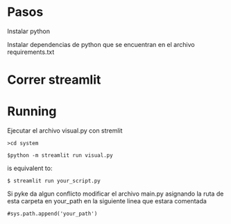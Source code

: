 # Pasos

Instalar python

Instalar dependencias de python que se encuentran en el archivo requirements.txt

# Correr streamlit
# Running
Ejecutar el archivo visual.py con stremlit
```
>cd system
```
```
$python -m streamlit run visual.py
```
is equivalent to:
```
$ streamlit run your_script.py
```

Si pyke da algun conflicto modificar el archivo main.py asignando la ruta de esta carpeta en your_path en la siguiente linea que estara comentada
```
#sys.path.append('your_path')
```